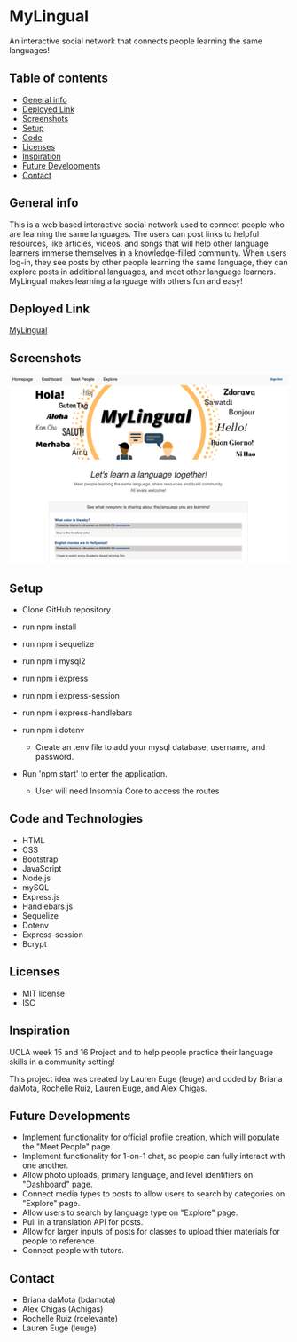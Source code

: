 # MyLingual
An interactive social network that connects people learning the same languages!

## Table of contents
* [General info](#general-info)
* [Deployed Link](#deployed_link)
* [Screenshots](#screenshots)
* [Setup](#setup)
* [Code](#code)
* [Licenses](#licenses)
* [Inspiration](#inspiration)
* [Future Developments](#future_developments)
* [Contact](#contact)

## General info
This is a web based interactive social network used to connect people who are learning the same languages. The users can post links to helpful resources, like articles, videos, and songs that will help other language learners immerse themselves in a knowledge-filled community. When users log-in, they see posts by other people learning the same language, they can explore posts in additional languages, and meet other language learners. MyLingual makes learning a language with others fun and easy! 

## Deployed Link
[MyLingual](https://fathomless-reef-91284.herokuapp.com/)

## Screenshots
![MyLingual](./public/images/Mylingual.png)

## Setup
* Clone GitHub repository 
* run npm install
* run npm i sequelize
* run npm i mysql2
* run npm i express
* run npm i express-session
* run npm i express-handlebars
* run npm i dotenv
    * Create an .env file to add your mysql database, username, and password. 

* Run 'npm start' to enter the application.
    * User will need Insomnia Core to access the routes

## Code and Technologies
* HTML 
* CSS
* Bootstrap
* JavaScript
* Node.js
* mySQL
* Express.js
* Handlebars.js
* Sequelize
* Dotenv 
* Express-session
* Bcrypt

## Licenses
* MIT license
* ISC

## Inspiration
UCLA week 15 and 16 Project and to help people practice their language skills in a community setting!

This project idea was created by Lauren Euge (leuge) and coded by Briana daMota, Rochelle Ruiz, Lauren Euge, and Alex Chigas. 

## Future Developments
* Implement functionality for official profile creation, which will populate the "Meet People" page. 
* Implement functionality for 1-on-1 chat, so people can fully interact with one another. 
* Allow photo uploads, primary language, and level identifiers on "Dashboard" page. 
* Connect media types to posts to allow users to search by categories on "Explore" page. 
* Allow users to search by language type on "Explore" page. 
* Pull in a translation API for posts. 
* Allow for larger inputs of posts for classes to upload thier materials for people to reference. 
* Connect people with tutors. 

## Contact
* Briana daMota (bdamota)
* Alex Chigas (Achigas)
* Rochelle Ruiz (rcelevante)
* Lauren Euge (leuge)
